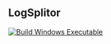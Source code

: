 ## LogSplitor


[![Build Windows Executable](https://github.com/backinfile/LogSplitor/actions/workflows/build.yml/badge.svg)](https://github.com/backinfile/LogSplitor/actions/workflows/build.yml)


